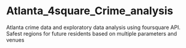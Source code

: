 # Atlanta_4square_Crime_analysis
Atlanta crime data and exploratory data analysis using foursquare API. Safest regions for future residents based on multiple parameters and venues
